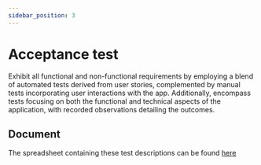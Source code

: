 ```yaml
---
sidebar_position: 3
---
```

# Acceptance test

Exhibit all functional and non-functional requirements by employing a blend of automated tests derived from user stories, complemented by manual tests incorporating user interactions with the app. Additionally, encompass tests focusing on both the functional and technical aspects of the application, with recorded observations detailing the outcomes.


## Document

The spreadsheet containing these test descriptions can be found
[here](https://docs.google.com/spreadsheets/d/1pyLdyQg6VtsfgRVOw5Y2cSV2dgdbqY8HWAHljBnv3-w/edit?usp=sharing)
